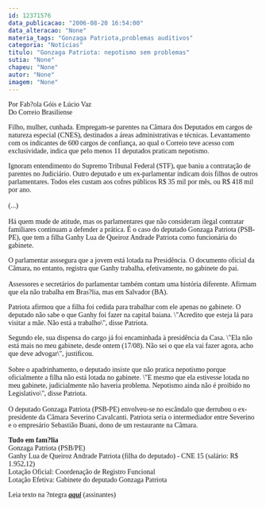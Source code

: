 ```yaml
---
id: 12371576
data_publicacao: "2006-08-20 16:54:00"
data_alteracao: "None"
materia_tags: "Gonzaga Patriota,problemas auditivos"
categoria: "Notícias"
titulo: "Gonzaga Patriota: nepotismo sem problemas"
sutia: "None"
chapeu: "None"
autor: "None"
imagem: "None"
---
```

<p><P><FONT face=Verdana>Por Fab?ola Góis e Lúcio Vaz<BR>Do Correio Brasiliense </FONT></P></p>
<p><P><FONT face=Verdana>Filho, mulher, cunhada. Empregam-se parentes na Câmara dos Deputados em cargos de natureza especial (CNES), destinados a áreas administrativas e técnicas. Levantamento com os indicantes de 600 cargos de confiança, ao qual o Correio teve acesso com exclusividade, indica que pelo menos 11 deputados praticam nepotismo. </FONT></P></p>
<p><P><FONT face=Verdana>Ignoram entendimento do Supremo Tribunal Federal (STF), que baniu a contratação de parentes no Judiciário. Outro deputado e um ex-parlamentar indicam dois filhos de outros parlamentares. Todos eles custam aos cofres públicos R$ 35 mil por mês, ou R$ 418 mil por ano. <BR><BR>(...)<BR><BR>Há quem mude de atitude, mas os parlamentares que não consideram ilegal contratar familiares continuam a defender a prática. É o caso do deputado Gonzaga Patriota (PSB-PE), que tem a filha Ganhy Lua de Queiroz Andrade Patriota como funcionária do gabinete. </FONT></P></p>
<p><P><FONT face=Verdana>O parlamentar asssegura que a jovem está lotada na Presidência. O documento oficial da Câmara, no entanto, registra que Ganhy trabalha, efetivamente, no gabinete do pai. <BR><BR>Assessores e secretários do parlamentar também contam uma história diferente. Afirmam que ela não trabalha em Bras?lia, mas em Salvador (BA). </FONT></P></p>
<p><P><FONT face=Verdana>Patriota afirmou que a filha foi cedida para trabalhar com ele apenas no gabinete. O deputado não sabe o que Ganhy foi fazer na capital baiana. \"Acredito que esteja lá para visitar a mãe. Não está a trabalho\", disse Patriota. </FONT></P></p>
<p><P><FONT face=Verdana>Segundo ele, sua dispensa do cargo já foi encaminhada à presidência da Casa. \"Ela não está mais no meu gabinete, desde ontem (17/08). Não sei o que ela vai fazer agora, acho que deve advogar\", justificou. <BR><BR>Sobre o apadrinhamento, o deputado insiste que não pratica nepotismo porque oficialmente a filha não está lotada no gabinete. \"E mesmo que ela estivesse lotada no meu gabinete, judicialmente não haveria problema. Nepotismo ainda não é proibido no Legislativo\", disse Patriota. <BR><BR>O deputado Gonzaga Patriota (PSB-PE) envolveu-se no escândalo que derrubou o ex-presidente da Câmara Severino Cavalcanti. Patriota seria o intermediador entre Severino e o empresário Sebastião Buani, dono de um restaurante na Câmara. </P></FONT><B></p>
<p><P><FONT face=Verdana>Tudo em fam?lia<BR></FONT></B><FONT face=Verdana>Gonzaga Patriota (PSB/PE) <BR>Ganhy Lua de Queiroz Andrade Patriota (filha do deputado) - CNE 15 (salário: </FONT><FONT face=Verdana>R$ 1.952,12) </FONT><BR><FONT face=Verdana>Lotação Oficial: Coordenação de Registro Funcional <BR>Lotação Efetiva: Gabinete do deputado Gonzaga Patriota </FONT></P></p>
<p><P><FONT face=Verdana>Leia texto na ?ntegra&nbsp;<A href=\"https://www2.correioweb.com.br/cbonline/politica/pri_pol_365.htm\"><EM><STRONG>aqui</STRONG></EM></A>&nbsp;(assinantes)</FONT><BR></P><FONT face=\"Times New Roman\"></p>
<p><P><BR></P></FONT> </p>
